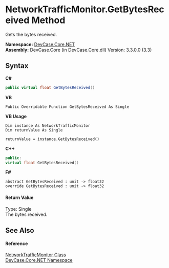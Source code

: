 # NetworkTrafficMonitor.GetBytesReceived Method 
 

Gets the bytes received.

**Namespace:**&nbsp;<a href="N_DevCase_Core_NET">DevCase.Core.NET</a><br />**Assembly:**&nbsp;DevCase.Core (in DevCase.Core.dll) Version: 3.3.0.0 (3.3)

## Syntax

**C#**<br />
``` C#
public virtual float GetBytesReceived()
```

**VB**<br />
``` VB
Public Overridable Function GetBytesReceived As Single
```

**VB Usage**<br />
``` VB Usage
Dim instance As NetworkTrafficMonitor
Dim returnValue As Single

returnValue = instance.GetBytesReceived()
```

**C++**<br />
``` C++
public:
virtual float GetBytesReceived()
```

**F#**<br />
``` F#
abstract GetBytesReceived : unit -> float32 
override GetBytesReceived : unit -> float32 
```


#### Return Value
Type: Single<br />The bytes received.

## See Also


#### Reference
<a href="T_DevCase_Core_NET_NetworkTrafficMonitor">NetworkTrafficMonitor Class</a><br /><a href="N_DevCase_Core_NET">DevCase.Core.NET Namespace</a><br />